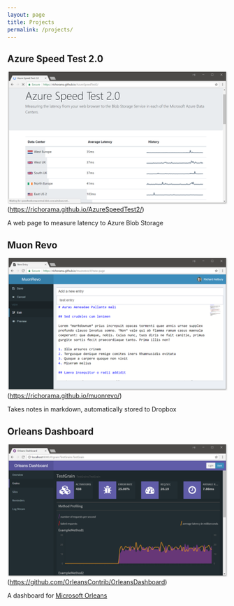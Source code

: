 ```yaml
---
layout: page
title: Projects
permalink: /projects/
---
```


## Azure Speed Test 2.0

![Azure Speed Test Screenshot](images/speedtest.png)(https://richorama.github.io/AzureSpeedTest2/)

A web page to measure latency to Azure Blob Storage

## Muon Revo

![Muon Revo Screenshot](images/muonrevo.png)(https://richorama.github.io/muonrevo/)

Takes notes in markdown, automatically stored to Dropbox

## Orleans Dashboard

![Muon Revo Screenshot](images/orleansdashboard.png)(https://github.com/OrleansContrib/OrleansDashboard)

A dashboard for [Microsoft Orleans](https://github.com/dotnet/orleans)